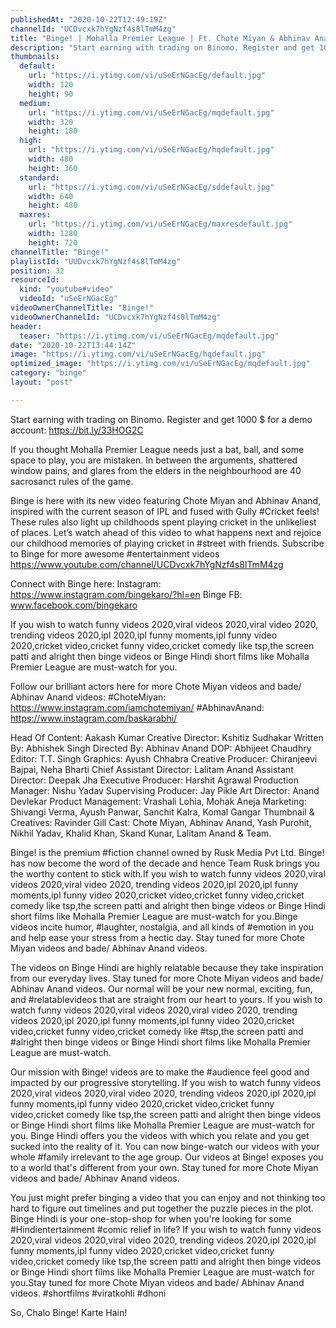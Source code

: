 ```yaml
---
publishedAt: "2020-10-22T12:49:19Z"
channelId: "UCDvcxk7hYgNzf4s8lTmM4zg"
title: "Binge! | Mohalla Premier League | Ft. Chote Miyan & Abhinav Anand (Bade) | IPL 2020 Special"
description: "Start earning with trading on Binomo. Register and get 1000 $ for a demo account: https://bit.ly/33HOG2C\n\nIf you thought Mohalla Premier League needs just a bat, ball, and some space to play, you are mistaken. In between the arguments, shattered window pains, and glares from the elders in the neighbourhood are 40 sacrosanct rules of the game.\n\nBinge is here with its new video featuring Chote Miyan and Abhinav Anand, inspired with the current season of IPL and fused with Gully #Cricket feels! These rules also light up childhoods spent playing cricket in the unlikeliest of places. Let’s watch ahead of this video to what happens next and rejoice our childhood memories of playing cricket in #street with friends. Subscribe to Binge for more awesome #entertainment videos https://www.youtube.com/channel/UCDvcxk7hYgNzf4s8lTmM4zg\n\nConnect with Binge here:\nInstagram: https://www.instagram.com/bingekaro/?hl=en\nBinge FB: www.facebook.com/bingekaro\n\nIf you wish to watch funny videos 2020,viral videos 2020,viral video 2020, trending videos 2020,ipl 2020,ipl funny moments,ipl funny video 2020,cricket video,cricket funny video,cricket comedy like tsp,the screen patti and alright then binge videos or Binge Hindi short films like Mohalla Premier League are must-watch for you.\n\nFollow our brilliant actors here for more Chote Miyan videos and bade/ Abhinav Anand videos:\n#ChoteMiyan: https://www.instagram.com/iamchotemiyan/\n#AbhinavAnand: https://www.instagram.com/baskarabhi/\n\nHead Of Content: Aakash Kumar\nCreative Director: Kshitiz Sudhakar\nWritten By: Abhishek Singh\nDirected By: Abhinav Anand\nDOP: Abhijeet Chaudhry\nEditor: T.T. Singh\nGraphics: Ayush Chhabra\nCreative Producer: Chiranjeevi Bajpai, Neha Bharti\nChief Assistant Director: Lalitam Anand\nAssistant Director: Deepak Jha\nExecutive Producer: Harshit Agrawal\nProduction Manager: Nishu Yadav\nSupervising Producer: Jay Pikle \nArt Director: Anand Devlekar\nProduct Management: Vrashali Lohia, Mohak Aneja\nMarketing: Shivangi Verma, Ayush Panwar, Sanchit Kalra, Komal Gangar\nThumbnail & Creatives: Ravinder Gill\nCast: Chote Miyan, Abhinav Anand, Yash Purohit, Nikhil Yadav, Khalid Khan, Skand Kunar, Lalitam Anand  & Team.\n\nBinge! is the premium #fiction channel owned by Rusk Media Pvt Ltd. Binge! has now become the word of the decade and hence Team Rusk brings you the worthy content to stick with.If you wish to watch funny videos 2020,viral videos 2020,viral video 2020, trending videos 2020,ipl 2020,ipl funny moments,ipl funny video 2020,cricket video,cricket funny video,cricket comedy like tsp,the screen patti and alright then binge videos or Binge Hindi short films like Mohalla Premier League are must-watch for you.Binge videos incite humor, #laughter, nostalgia, and all kinds of #emotion in you and help ease your stress from a hectic day. Stay tuned for more Chote Miyan videos and bade/ Abhinav Anand videos.\n\nThe videos on Binge Hindi are highly relatable because they take inspiration from our everyday lives. Stay tuned for more Chote Miyan videos and bade/ Abhinav Anand videos. Our normal will be your new normal, exciting, fun, and #relatablevideos that are straight from our heart to yours. If you wish to watch funny videos 2020,viral videos 2020,viral video 2020, trending videos 2020,ipl 2020,ipl funny moments,ipl funny video 2020,cricket video,cricket funny video,cricket comedy like #tsp,the screen patti and #alright then binge videos or Binge Hindi short films like Mohalla Premier League are must-watch.\n\nOur mission with Binge! videos are to make the #audience feel good and impacted by our progressive storytelling. If you wish to watch funny videos 2020,viral videos 2020,viral video 2020, trending videos 2020,ipl 2020,ipl funny moments,ipl funny video 2020,cricket video,cricket funny video,cricket comedy like tsp,the screen patti and alright then binge videos or Binge Hindi short films like Mohalla Premier League are must-watch for you. Binge Hindi offers you the videos with which you relate and you get sucked into the reality of it. You can now binge-watch our videos with your whole #family irrelevant to the age group. Our videos at Binge! exposes you to a world that's different from your own. Stay tuned for more Chote Miyan videos and bade/ Abhinav Anand videos.\n\nYou just might prefer binging a video that you can enjoy and not thinking too hard to figure out timelines and put together the puzzle pieces in the plot. Binge Hindi is your one-stop-shop for when you're looking for some #Hindientertainment #comic relief in life? If you wish to watch funny videos 2020,viral videos 2020,viral video 2020, trending videos 2020,ipl 2020,ipl funny moments,ipl funny video 2020,cricket video,cricket funny video,cricket comedy like tsp,the screen patti and alright then binge videos or Binge Hindi short films like Mohalla Premier League are must-watch for you.Stay tuned for more Chote Miyan videos and bade/ Abhinav Anand videos. #shortfilms #viratkohli #dhoni\n\nSo, Chalo Binge! Karte Hain!"
thumbnails:
  default:
    url: "https://i.ytimg.com/vi/uSeErNGacEg/default.jpg"
    width: 120
    height: 90
  medium:
    url: "https://i.ytimg.com/vi/uSeErNGacEg/mqdefault.jpg"
    width: 320
    height: 180
  high:
    url: "https://i.ytimg.com/vi/uSeErNGacEg/hqdefault.jpg"
    width: 480
    height: 360
  standard:
    url: "https://i.ytimg.com/vi/uSeErNGacEg/sddefault.jpg"
    width: 640
    height: 480
  maxres:
    url: "https://i.ytimg.com/vi/uSeErNGacEg/maxresdefault.jpg"
    width: 1280
    height: 720
channelTitle: "Binge!"
playlistId: "UUDvcxk7hYgNzf4s8lTmM4zg"
position: 32
resourceId:
  kind: "youtube#video"
  videoId: "uSeErNGacEg"
videoOwnerChannelTitle: "Binge!"
videoOwnerChannelId: "UCDvcxk7hYgNzf4s8lTmM4zg"
header:
  teaser: "https://i.ytimg.com/vi/uSeErNGacEg/mqdefault.jpg"
date: "2020-10-22T13:44:14Z"
image: "https://i.ytimg.com/vi/uSeErNGacEg/hqdefault.jpg"
optimized_image: "https://i.ytimg.com/vi/uSeErNGacEg/mqdefault.jpg"
category: "binge"
layout: "post"

---
```

Start earning with trading on Binomo. Register and get 1000 $ for a demo account: https://bit.ly/33HOG2C

If you thought Mohalla Premier League needs just a bat, ball, and some space to play, you are mistaken. In between the arguments, shattered window pains, and glares from the elders in the neighbourhood are 40 sacrosanct rules of the game.

Binge is here with its new video featuring Chote Miyan and Abhinav Anand, inspired with the current season of IPL and fused with Gully #Cricket feels! These rules also light up childhoods spent playing cricket in the unlikeliest of places. Let’s watch ahead of this video to what happens next and rejoice our childhood memories of playing cricket in #street with friends. Subscribe to Binge for more awesome #entertainment videos https://www.youtube.com/channel/UCDvcxk7hYgNzf4s8lTmM4zg

Connect with Binge here:
Instagram: https://www.instagram.com/bingekaro/?hl=en
Binge FB: www.facebook.com/bingekaro

If you wish to watch funny videos 2020,viral videos 2020,viral video 2020, trending videos 2020,ipl 2020,ipl funny moments,ipl funny video 2020,cricket video,cricket funny video,cricket comedy like tsp,the screen patti and alright then binge videos or Binge Hindi short films like Mohalla Premier League are must-watch for you.

Follow our brilliant actors here for more Chote Miyan videos and bade/ Abhinav Anand videos:
#ChoteMiyan: https://www.instagram.com/iamchotemiyan/
#AbhinavAnand: https://www.instagram.com/baskarabhi/

Head Of Content: Aakash Kumar
Creative Director: Kshitiz Sudhakar
Written By: Abhishek Singh
Directed By: Abhinav Anand
DOP: Abhijeet Chaudhry
Editor: T.T. Singh
Graphics: Ayush Chhabra
Creative Producer: Chiranjeevi Bajpai, Neha Bharti
Chief Assistant Director: Lalitam Anand
Assistant Director: Deepak Jha
Executive Producer: Harshit Agrawal
Production Manager: Nishu Yadav
Supervising Producer: Jay Pikle 
Art Director: Anand Devlekar
Product Management: Vrashali Lohia, Mohak Aneja
Marketing: Shivangi Verma, Ayush Panwar, Sanchit Kalra, Komal Gangar
Thumbnail & Creatives: Ravinder Gill
Cast: Chote Miyan, Abhinav Anand, Yash Purohit, Nikhil Yadav, Khalid Khan, Skand Kunar, Lalitam Anand  & Team.

Binge! is the premium #fiction channel owned by Rusk Media Pvt Ltd. Binge! has now become the word of the decade and hence Team Rusk brings you the worthy content to stick with.If you wish to watch funny videos 2020,viral videos 2020,viral video 2020, trending videos 2020,ipl 2020,ipl funny moments,ipl funny video 2020,cricket video,cricket funny video,cricket comedy like tsp,the screen patti and alright then binge videos or Binge Hindi short films like Mohalla Premier League are must-watch for you.Binge videos incite humor, #laughter, nostalgia, and all kinds of #emotion in you and help ease your stress from a hectic day. Stay tuned for more Chote Miyan videos and bade/ Abhinav Anand videos.

The videos on Binge Hindi are highly relatable because they take inspiration from our everyday lives. Stay tuned for more Chote Miyan videos and bade/ Abhinav Anand videos. Our normal will be your new normal, exciting, fun, and #relatablevideos that are straight from our heart to yours. If you wish to watch funny videos 2020,viral videos 2020,viral video 2020, trending videos 2020,ipl 2020,ipl funny moments,ipl funny video 2020,cricket video,cricket funny video,cricket comedy like #tsp,the screen patti and #alright then binge videos or Binge Hindi short films like Mohalla Premier League are must-watch.

Our mission with Binge! videos are to make the #audience feel good and impacted by our progressive storytelling. If you wish to watch funny videos 2020,viral videos 2020,viral video 2020, trending videos 2020,ipl 2020,ipl funny moments,ipl funny video 2020,cricket video,cricket funny video,cricket comedy like tsp,the screen patti and alright then binge videos or Binge Hindi short films like Mohalla Premier League are must-watch for you. Binge Hindi offers you the videos with which you relate and you get sucked into the reality of it. You can now binge-watch our videos with your whole #family irrelevant to the age group. Our videos at Binge! exposes you to a world that's different from your own. Stay tuned for more Chote Miyan videos and bade/ Abhinav Anand videos.

You just might prefer binging a video that you can enjoy and not thinking too hard to figure out timelines and put together the puzzle pieces in the plot. Binge Hindi is your one-stop-shop for when you're looking for some #Hindientertainment #comic relief in life? If you wish to watch funny videos 2020,viral videos 2020,viral video 2020, trending videos 2020,ipl 2020,ipl funny moments,ipl funny video 2020,cricket video,cricket funny video,cricket comedy like tsp,the screen patti and alright then binge videos or Binge Hindi short films like Mohalla Premier League are must-watch for you.Stay tuned for more Chote Miyan videos and bade/ Abhinav Anand videos. #shortfilms #viratkohli #dhoni

So, Chalo Binge! Karte Hain!